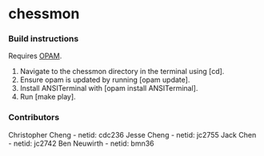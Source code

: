 # chessmon

### Build instructions

Requires [OPAM](https://opam.ocaml.org/doc/Install.html).

1. Navigate to the chessmon directory in the terminal using [cd].
2. Ensure opam is updated by running [opam update].
3. Install ANSITerminal with [opam install ANSITerminal].
4. Run [make play].

### Contributors
Christopher Cheng - netid: cdc236
Jesse Cheng - netid: jc2755
Jack Chen - netid: jc2742
Ben Neuwirth - netid: bmn36
